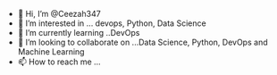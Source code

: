 - 👋 Hi, I’m @Ceezah347
- 👀 I’m interested in ... devops, Python, Data Science
- 🌱 I’m currently learning ..DevOps
- 💞️ I’m looking to collaborate on ...Data Science, Python, DevOps and Machine Learning
- 📫 How to reach me ...

<!---
Ceezah347/Ceezah347 is a ✨ special ✨ repository because its `README.md` (this file) appears on your GitHub profile.
You can click the Preview link to take a look at your changes.
--->
